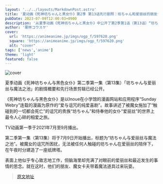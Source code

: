 ```yaml
---
layout: '../../layouts/MarkdownPost.astro'
title: '夏动画《死神坊ちゃんと黑女仆》第2季 第13话先行剧照：坊ちゃん和爱丽丝的朋友卡夫带来了魔法道具'
pubDate: 2023-07-09T12:00:03+0900
description: '从夏季动画《死神坊ちゃんと黑女仆》中公开了第2季第1话（第13话）“坊ちゃん和爱丽丝的魔法泳池”的剧情概要和先行剧照。'
author: '栗林コウスケ'
cover:
  url: 'https://animeanime.jp/imgs/ogp_f/597620.png'
  square: 'https://animeanime.jp/imgs/ogp_f/597620.png'
  alt: "cover"
tags: ['news','anime']
theme: 'light'
featured: false
---
```


![cover](https://animeanime.jp/imgs/ogp_f/597620.png)

夏季动画《死神坊ちゃん与黑色女仆》第二季第一集（第13集）「坊ちゃん与爱丽丝与魔法之池」的剧情概要和先行场景剪辑已经公开。

《死神坊ちゃん与黑色女仆》是以Inoue在小学馆的漫画网站和应用程序“Sunday Webry”连载的漫画为原作的“爱与诅咒的纯爱喜剧”。故事讲述了被魔女施加了“触碰到的一切都会死亡”的诅咒的贵族“坊ちゃん”和侍奉他的女仆“爱丽丝”的世界上最令人心碎的相爱之旅。

TV动画第一季于2021年7月至9月播出。

第二季第一集（第13集）将于7月9日开始播出，标题为“坊ちゃん与爱丽丝与魔法之池”。被魔女的诅咒所困扰，无法被任何人触碰的坊ちゃん在爱丽丝的陪伴下，在午夜时分建造了一座纸牌塔。

表面上他似乎专心致志地工作，但脑海里却充满了对眼前的爱丽丝和最近发生的事情的思念。就在这时，他们的朋友、魔女卡夫带着魔法道具过来玩耍。

>[原文地址](https://animeanime.jp/article/2023/07/09/78469.html)  